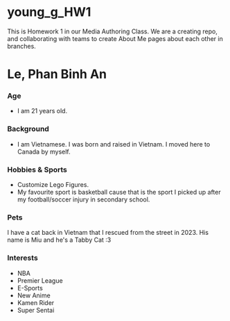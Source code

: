 # young_g_HW1
This is Homework 1 in our Media Authoring Class. We are a creating repo, and collaborating with teams to create About Me pages about each other in branches.

# Le, Phan Binh An
### Age

- I am 21 years old.

### Background 

- I am Vietnamese. I was born and raised in Vietnam. I moved here to Canada by myself.

### Hobbies & Sports

- Customize Lego Figures.
- My favourite sport is basketball cause that is the sport I picked up after my football/soccer injury in secondary school. 

### Pets

I have a cat back in Vietnam that I rescued from the street in 2023. His name is Miu and he's a Tabby Cat :3 

### Interests 

- NBA
- Premier League
- E-Sports
- New Anime
- Kamen Rider
- Super Sentai